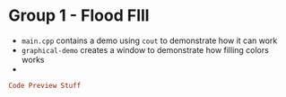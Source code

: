 # Group 1 - Flood FIll
- `main.cpp` contains a demo using `cout` to demonstrate how it can work
- `graphical-demo` creates a window to demonstrate how filling colors works
- 

```Ruby
Code Preview Stuff
```
